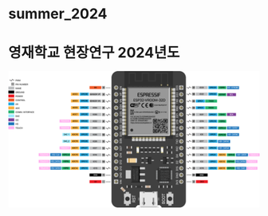 # summer_2024

# 영재학교 현장연구 2024년도

![alt text](https://raw.githubusercontent.com/AchimPieters/esp32-homekit-camera/master/Images/ESP32-30PIN-DEVBOARD.png)
